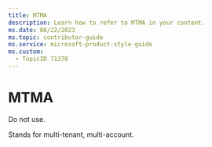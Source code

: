 ```yaml
---
title: MTMA
description: Learn how to refer to MTMA in your content.
ms.date: 08/22/2023
ms.topic: contributor-guide
ms.service: microsoft-product-style-guide
ms.custom:
  - TopicID 71370
---
```



# MTMA

Do not use.  

Stands for multi-tenant, multi-account.  

